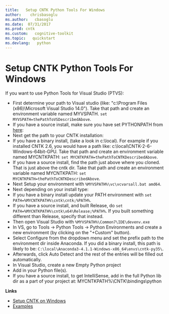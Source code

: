 ```yaml
---
title:   Setup CNTK Python Tools For Windows
author:    chrisbasoglu
ms.author:   cbasoglu
ms.date:  07/31/2017
ms.prod: cntk
ms.custom:   cognitive-toolkit
ms.topic:   quickstart
ms.devlang:   python 
---
```


# Setup CNTK Python Tools For Windows

If you want to use Python Tools for Visual Studio (PTVS):
* First determine your path to Visual studio (like: "c:\Program Files (x86)\Microsoft Visual Studio 14.0").  Take that path and create an environment variable named MYVSPATH.  `set MYVSPATH=thePathToVSDescribedAbove`.
* If you have a source install, make sure you have set PYTHONPATH from [here](./Setup-CNTK-on-Windows.md#pythonpath):
* Next get the path to your CNTK installation:
 * If you have a binary install, (take a look in c:\local). For example if you installed CNTK 2.6, you would have a path like: c:\local\CNTK-2-6-Windows-64bit-GPU.  Take that path and create an environment variable named MYCNTKPATH:  `set MYCNTKPATH=thePathToCNTKDescribedAbove`.
 * If you have a source install, find the path just above where you cloned.  That is just above the cntk dir. Take that path and create an environment variable named MYCNTKPATH: `set MYCNTKPATH=thePathToCNTKDescribedAbove`.
* Next Setup your environment with `%MYVSPATH%\vc\vcvarsall.bat amd64`.
* Next depending on your install type:
 * If you have a binary install update your PATH environment with `set PATH=%MYCNTKPATH%\cntk\cntk;%PATH%`.
 * If you have a source install, and built Release, do  `set PATH=%MYCNTKPATH%\cntk\x64\Release;%PATH%`. If you built something different than Release, specify that instead.
* Then open Visual Studio with `%MYVSPATH%\Common7\IDE\devenv.exe`
* In VS, go to Tools -> Python Tools -> Python Environments and create a new environment (by clicking on the "+Custom" button).
* Select Configure from the dropdown menu and set the prefix path to the environment dir inside Anaconda.  If you did a binary install, this path is likely to be:
`C:\local\Anaconda3-4.1.1-Windows-x86_64\envs\cntk-py35\`.
* Afterwards, click Auto Detect and the rest of the entries will be filled out automatically.
* In Visual Studio, create a new Empty Python project
* Add in your Python file(s).
* If you have a source install, to get IntelliSense, add in the full Python lib dir as a part of your project at: MYCNTKPATH%\CNTK\bindings\python

**Links**
* [Setup CNTK on Windows](./Setup-CNTK-on-Windows.md)
* [Examples](./Examples.md)
